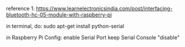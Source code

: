 reference 1:
https://www.learnelectronicsindia.com/post/interfacing-bluetooth-hc-05-module-with-raspberry-pi

in terminal, do:
sudo apt-get install python-serial

in Raspberry Pi Config:
enable Serial Port
keep Serial Console "disable"
